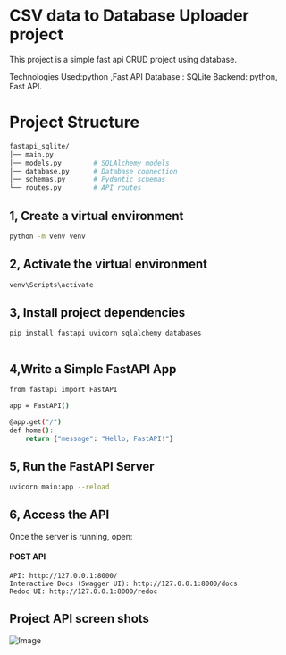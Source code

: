# CSV data to Database Uploader project

This project is a simple fast api CRUD project using database.

Technologies Used:python ,Fast API
Database : SQLite
Backend: python, Fast API.


#  Project Structure



```bash
fastapi_sqlite/
│── main.py
│── models.py        # SQLAlchemy models
│── database.py      # Database connection
│── schemas.py       # Pydantic schemas
└── routes.py        # API routes


```

##  1,  Create a virtual environment



```bash
python -m venv venv


```



##  2, Activate the virtual environment



```bash
venv\Scripts\activate


```

##  3, Install project dependencies



```bash
pip install fastapi uvicorn sqlalchemy databases



```
##  4,Write a Simple FastAPI App



```bash
from fastapi import FastAPI

app = FastAPI()

@app.get("/")
def home():
    return {"message": "Hello, FastAPI!"}


```
##  5,  Run the FastAPI Server



```bash
uvicorn main:app --reload


```


##  6, Access the API
Once the server is running, open:

#### POST API

```http
API: http://127.0.0.1:8000/
Interactive Docs (Swagger UI): http://127.0.0.1:8000/docs
Redoc UI: http://127.0.0.1:8000/redoc
```

## Project API screen shots
![Image](https://github.com/user-attachments/assets/d359cc94-614e-4a99-a26e-ae93d9078424)




